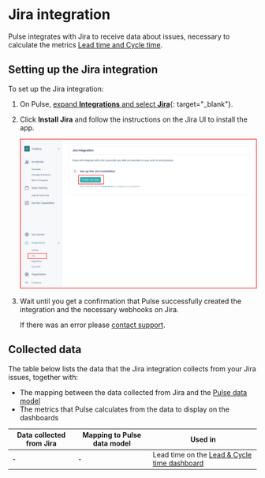 # Jira integration

Pulse integrates with Jira to receive data about issues, necessary to calculate the metrics [Lead time and Cycle time](../metrics/lead-cycle-time.md).

## Setting up the Jira integration

To set up the Jira integration:

1.  On Pulse, [expand **Integrations** and select **Jira**](https://app.pulse.codacy.com/integrations/jira){: target="_blank"}. <!--TODO Validate final link-->

1.  Click **Install Jira** and follow the instructions on the Jira UI to install the app.

    ![Installing the Pulse Jira app](images/jira-installing.png)

1.  Wait until you get a confirmation that Pulse successfully created the integration and the necessary webhooks on Jira.

    If there was an error please [contact support](mailto:pulsesupport@codacy.com).

## Collected data

The table below lists the data that the Jira integration collects from your Jira issues, together with:

-   The mapping between the data collected from Jira and the [Pulse data model](https://ingestion.pulse.codacy.com/v1/api-docs#tocs_event) <!--TODO Check if API will have schema for Jira data model-->
-   The metrics that Pulse calculates from the data to display on the dashboards

<table>
<thead>
<tr>
<th><strong>Data collected from Jira</strong></th>
<th><strong>Mapping to Pulse data model</strong></th>
<th><strong>Used in</strong></th>
</tr>
</thead>
<tbody>
<tr>
    <td>-</td>
    <td>
        -
    </td>
    <td>Lead time on the <a href="../../issue-tracking/lead-time/">Lead & Cycle time dashboard</a><!--TODO Review link--></td>
</tr>
</table>
